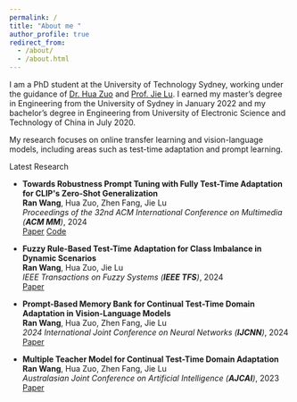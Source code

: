 ```yaml
---
permalink: /
title: "About me "
author_profile: true
redirect_from: 
  - /about/
  - /about.html
---
```

I am a PhD student at the University of Technology Sydney, working under the guidance of [Dr. Hua Zuo](https://profiles.uts.edu.au/Hua.Zuo) and [Prof. Jie Lu](https://profiles.uts.edu.au/Jie.Lu). I earned my master’s degree in Engineering from the University of Sydney in January 2022 and my bachelor’s degree in Engineering from 
University of Electronic Science and Technology of China in July 2020.

My research focuses on online transfer learning and vision-language models, including areas such as test-time adaptation and prompt learning.



Latest Research


- **Towards Robustness Prompt Tuning with Fully Test-Time Adaptation for CLIP's Zero-Shot Generalization**  
  **Ran Wang**, Hua Zuo, Zhen Fang, Jie Lu  
  *Proceedings of the 32nd ACM International Conference on Multimedia (**ACM MM**)*, 2024  
  [Paper](https://dl-acm-org.ezproxy.lib.uts.edu.au/doi/abs/10.1145/3664647.3681213) [Code](https://github.com/ranwang1123/SCP)

- **Fuzzy Rule-Based Test-Time Adaptation for Class Imbalance in Dynamic Scenarios**  
  **Ran Wang**, Hua Zuo, Jie Lu  
  *IEEE Transactions on Fuzzy Systems (**IEEE TFS**)*, 2024  
  [Paper](https://ieeexplore-ieee-org.ezproxy.lib.uts.edu.au/abstract/document/10704963)

- **Prompt-Based Memory Bank for Continual Test-Time Domain Adaptation in Vision-Language Models**  
  **Ran Wang**, Hua Zuo, Zhen Fang, Jie Lu  
  *2024 International Joint Conference on Neural Networks (**IJCNN**)*, 2024  
  [Paper](https://ieeexplore-ieee-org.ezproxy.lib.uts.edu.au/abstract/document/10650069)

- **Multiple Teacher Model for Continual Test-Time Domain Adaptation**  
  **Ran Wang**, Hua Zuo, Zhen Fang, Jie Lu  
  *Australasian Joint Conference on Artificial Intelligence (**AJCAI**)*, 2023  
  [Paper](https://link.springer.com/chapter/10.1007/978-981-99-8388-9_25)
